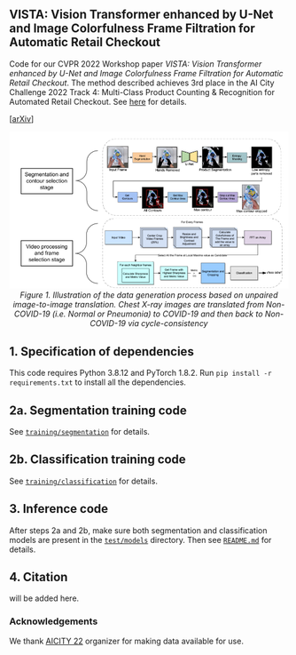 ## VISTA: Vision Transformer enhanced by U-Net and Image Colorfulness Frame Filtration for Automatic Retail Checkout

Code for our CVPR 2022 Workshop paper *VISTA: Vision Transformer enhanced by U-Net and Image Colorfulness Frame Filtration for Automatic Retail Checkout*. The method described achieves 3rd place in the AI City Challenge 2022 Track 4: Multi-Class Product Counting & Recognition for Automated Retail Checkout. See [here](https://www.aicitychallenge.org/2022-data-and-evaluation/) for details.

[[arXiv](https://arxiv.org/abs/2204.11024)]

<p align="center">
  <a href="#"><img src="./media/vista.png"/></a> <br />
  <em> 
    Figure 1. Illustration of the data generation process based on unpaired image-to-image translation. Chest X-ray images are translated from Non-COVID-19 (i.e. Normal or Pneumonia) to COVID-19 and then back to Non-COVID-19 via cycle-consistency
    </em>
</p>

## 1. Specification of dependencies

This code requires Python 3.8.12 and PyTorch 1.8.2. Run `pip install -r requirements.txt` to install all the dependencies.

## 2a. Segmentation training code
See [`training/segmentation`](training/segmentation/README.md) for details.


## 2b. Classification training code
See [`training/classification`](training/classification/README.md) for details.


## 3. Inference code

After steps 2a and 2b, make sure both segmentation and classification models are present in the [`test/models`](test/models/) directory. Then see [`README.md`](test/README.md) for details.


## 4. Citation
will be added here.

### Acknowledgements

We thank [AICITY 22](https://www.aicitychallenge.org/) organizer for making data available for use.
